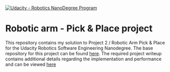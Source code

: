 [![Udacity - Robotics NanoDegree Program](https://s3-us-west-1.amazonaws.com/udacity-robotics/Extra+Images/RoboND_flag.png)](https://www.udacity.com/robotics)
# Robotic arm - Pick & Place project

This repository contains my solution to Project 2 / Robotic Arm Pick & Place for the Udacity Robotics Software Engineering Nanodegree. The base repository for this project can be found [here](https://github.com/udacity/RoboND-Kinematics-Project). The required project writeup contains additional details regarding the implementation and performance and can be viewed [here](/writeup.md) 



